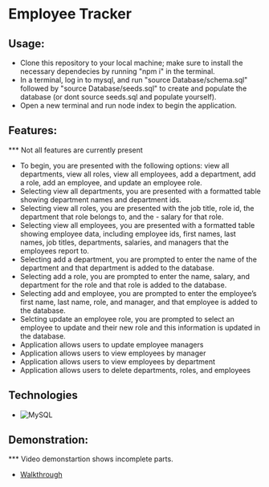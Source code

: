 # Employee Tracker

## Usage:

- Clone this repository to your local machine; make sure to install the necessary dependecies by running "npm i" in the terminal.
- In a terminal, log in to mysql, and run "source Database/schema.sql" followed by "source Database/seeds.sql" to create and populate the database (or dont source seeds.sql and populate yourself).
- Open a new terminal and run node index to begin the application.

## Features:

\*\*\* Not all features are currently present

- To begin, you are presented with the following options: view all departments, view all roles, view all employees, add a department, add a role, add an employee, and update an employee role.
- Selecting view all departments, you are presented with a formatted table showing department names and department ids.
- Selecting view all roles, you are presented with the job title, role id, the department that role belongs to, and the - salary for that role.
- Selecting view all employees, you are presented with a formatted table showing employee data, including employee ids, first names, last names, job titles, departments, salaries, and managers that the employees report to.
- Selecting add a department, you are prompted to enter the name of the department and that department is added to the database.
- Selecting add a role, you are prompted to enter the name, salary, and department for the role and that role is added to the database.
- Selecting add and employee, you are prompted to enter the employee’s first name, last name, role, and manager, and that employee is added to the database.
- Selcting update an employee role, you are prompted to select an employee to update and their new role and this information is updated in the database.
- Application allows users to update employee managers
- Application allows users to view employees by manager
- Application allows users to view employees by department
- Application allows users to delete departments, roles, and employees

## Technologies

- ![MySQL](https://img.shields.io/badge/mysql-%2300f.svg?style=for-the-badge&logo=mysql&logoColor=white)

## Demonstration:

\*\*\* Video demonstartion shows incomplete parts.

- [Walkthrough](https://watch.screencastify.com/v/57ZZSXP5oglVj5phb979)
